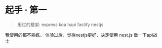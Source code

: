 # 起手 · 第一

> 用过的框架: express koa hapi fastify nestjs

我使用的都不熟练。
体验过后，觉得nestjs更好，决定使用 nest.js 做一下api战士
